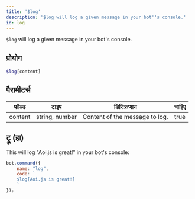 ```yaml
---
title: '$log'
description: '$log will log a given message in your bot''s console.'
id: log
---
```


`$log` will log a given message in your bot's console.

## प्रोयोग

```php
$log[content]
```

## पैरामीटर्स

| फील्ड   | टाइप           | डिस्क्रिप्शन                   | चाहिए |
| ------- | -------------- | ------------------------------ |:-----:|
| content | string, number | Content of the message to log. | true  |

## ट्रू (हा)

This will log "Aoi.js is great!" in your bot's console:

```javascript
bot.command({
    name: "log",
    code: `
    $log[Aoi.js is great!]
    `
});
```